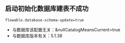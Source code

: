 ## 启动初始化数据库建表不成功
```properties
flowable.database-schema-update=true
```
* 与数据库该配置无关：&nullCatalogMeansCurrent=true
* 与数据库版本有关：<version>5.1.38</version>